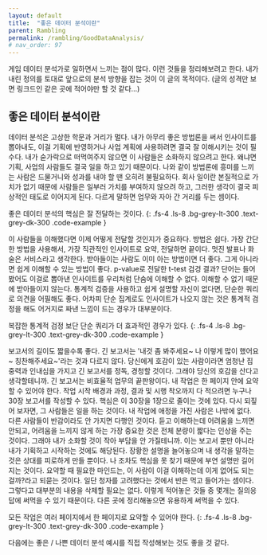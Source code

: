 ```yaml
---
layout: default
title:  "좋은 데이터 분석이란"
parent: Rambling
permalink: /rambling/GoodDataAnalysis/
# nav_order: 97
---
```


게임 데이터 분석가로 일하면서 느끼는 점이 많다. 이런 것들을 정리해보려고 한다. 내가 내린 정의를 토대로 앞으로의 분석 방향을 잡는 것이 이 글의 목적이다. (글의 성격만 보면 링크드인 같은 곳에 적어야만 할 것 같다...)

## 좋은 데이터 분석이란

데이터 분석은 고상한 학문과 거리가 멀다. 내가 아무리 좋은 방법론을 써서 인사이트를 뽑아내도, 이걸 기획에 반영하거나 사업 계획에 사용하려면 결국 잘 이해시키는 것이 필수다. 내가 숟가락으로 떠먹여주지 않으면 이 사람들은 소화하지 않으려고 한다. 왜냐면 기획, 사업의 사람들도 결국 일을 하고 있기 때문이다. 나와 같이 방법론에 흥미를 느끼는 사람은 드물거니와 성과를 내야 할 땐 오히려 불필요하다. 회사 일이란 본질적으로 가치가 없기 때문에 사람들은 일부러 가치를 부여하지 않으려 하고, 그러한 생각이 결국 피상적인 태도로 이어지게 된다. 다르게 말하면 업무와 자아 간 거리를 두는 셈이다.

좋은 데이터 분석의 핵심은 잘 전달하는 것이다.
{: .fs-4 .ls-8 .bg-grey-lt-300 .text-grey-dk-300 .code-example }

이 사람들을 이해했다면 이제 어떻게 전달할 것인지가 중요하다. 방법은 쉽다. 가장 간단한 방법을 사용해서, 가장 직관적인 인사이트로 요약, 전달하면 끝이다. 멋진 발표나 화술은 서비스라고 생각한다. 받아들이는 사람도 이미 아는 방법이면 더 좋다. 그게 아니라면 쉽게 이해할 수 있는 방법이 좋다. p-value로 전달한 t-test 검겅 결과? 단어는 들어봤어도 이걸로 뽑아낸 인사이트를 우리처럼 단숨에 이해할 수 없다. 이해할 수 없기 때문에 받아들이지 않는다. 통계적 검증을 사용하고 쉽게 설명할 자신이 없다면, 단순한 쿼리로 의견을 어필해도 좋다. 어차피 단순 집계로도 인사이트가 나오지 않는 것은 통계적 검정을 해도 어거지로 짜낸 느낌이 드는 경우가 대부분이다. 

복잡한 통계적 검정 보단 단순 쿼리가 더 효과적인 경우가 있다.
{: .fs-4 .ls-8 .bg-grey-lt-300 .text-grey-dk-300 .code-example }

보고서의 길이도 짧을수록 좋다. 긴 보고서는 '내것 좀 봐주세요~ 나 이렇게 많이 했어요~ 칭찬해주세요~'라는 것과 다르지 않다. 당신에게 호감이 있는 사람이라면 엄청난 집중력과 인내심을 가지고 긴 보고서를 정독, 경청할 것이다. 그래야 당신의 호감을 산다고 생각할테니까. 긴 보고서는 비효율적 업무의 끝판왕이다. 내 작업은 한 페이지 안에 요약할 수 있어야 한다. 작업 시작 배경과 과정, 결과 및 시행 착오까지 다 적으려면 누구나 30장 보고서를 작성할 수 있다. 핵심은 이 30장을 1장으로 줄이는 것에 있다. 다시 되짚어 보자면, 그 사람들은 일을 하는 것이다. 내 작업에 애정을 가진 사람은 나밖에 없다. 다른 사람들이 반감이라도 안 가지면 다행인 것이다. 듣고 이해하는데 어려움을 느끼면 안되고, 어려움을 느끼지 않게 하는 가장 중요한 것은 전체 분량이 짧다는 인상을 주는 것이다. 그래야 내가 소화할 것이 작아 부담을 안 가질테니까. 이는 보고서 뿐만 아니라 내가 기획하고 시작하는 것에도 해당된다. 장황한 설명을 늘어놓으며 내 생각을 말하는 것은 상대를 피로하게 만들 뿐이다. 나 조차도 핵심을 못 찾기 때문에 부연 설명만 길어지는 것이다. 요약할 때 필요한 마인드는, 이 사람이 이걸 이해하는데 이게 없어도 되는걸까?라고 되묻는 것이다. 일단 청자를 고려했다는 것에서 반은 먹고 들어가는 셈이다. 그렇다고 대부분의 내용을 삭제할 필요는 없다. 이렇게 적어놓은 것들 중 몇개는 질의응답에 써먹을 수 있기 때문이다. 다른 곳에 정리해놓으면 유용하게 써먹을 수 있다.

모든 작업은 여러 페이지에서 한 페이지로 요약할 수 있어야 한다.
{: .fs-4 .ls-8 .bg-grey-lt-300 .text-grey-dk-300 .code-example }

다음에는 좋은 / 나쁜 데이터 분석 예시를 직접 작성해보는 것도 좋을 것 같다.
